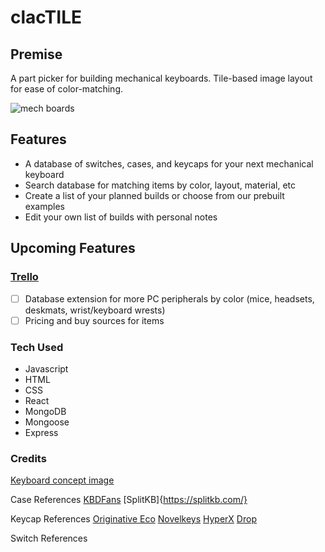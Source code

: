 # clacTILE

## Premise
A part picker for building mechanical keyboards. Tile-based image layout for ease of color-matching.

![mech boards](https://i.pinimg.com/originals/74/9e/3d/749e3d3d9dce4f31497c0dd1afec6c97.png)

## Features

- A database of switches, cases, and keycaps for your next mechanical keyboard
- Search database for matching items by color, layout, material, etc
- Create a list of your planned builds or choose from our prebuilt examples
- Edit your own list of builds with personal notes 


## Upcoming Features
### [Trello](https://trello.com/b/9XaPPAAh/clactile)
- [ ] Database extension for more PC peripherals by color (mice, headsets, deskmats, wrist/keyboard wrests)
- [ ] Pricing and buy sources for items

### Tech Used
- Javascript
- HTML 
- CSS
- React
- MongoDB
- Mongoose
- Express


### Credits
[Keyboard concept image](https://www.reddit.com/r/MechanicalKeyboards/comments/4vh8ui/photo_its_getting_crowded_in_here/)

Case References
[KBDFans](https://kbdfans.com/)
[SplitKB]{https://splitkb.com/}

Keycap References
[Originative Eco](https://www.originativeco.com/)
[Novelkeys](https://novelkeys.com/)
[HyperX](https://www.hyperxgaming.com/us/keyboards/keyboard-accessories/hyperx-pudding-keycaps)
[Drop](https://drop.com/buy/drop-mito-gmk-laser-custom-keycap-set)

Switch References

